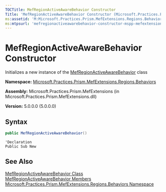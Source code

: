 ```yaml
---
TOCTitle: MefRegionActiveAwareBehavior Constructor
Title: 'MefRegionActiveAwareBehavior Constructor (Microsoft.Practices.Prism.MefExtensions.Regions.Behaviors)'
ms:assetid: 'M:Microsoft.Practices.Prism.MefExtensions.Regions.Behaviors.MefRegionActiveAwareBehavior.\#ctor'
ms:mtpsurl: 'mefregionactiveawarebehavior-constructor-mspp-mefextensions-regions-behaviors.md'
---
```


# MefRegionActiveAwareBehavior Constructor

Initializes a new instance of the [MefRegionActiveAwareBehavior](/patterns-practices/reference/mefregionactiveawarebehavior-class-mspp-mefextensions-regions-behaviors) class

**Namespace:** [Microsoft.Practices.Prism.MefExtensions.Regions.Behaviors](/patterns-practices/reference/mspp-mefextensions-regions-behaviors-namespace)

**Assembly:** Microsoft.Practices.Prism.MefExtensions (in Microsoft.Practices.Prism.MefExtensions.dll)

**Version:** 5.0.0.0 (5.0.0.0)

## Syntax

```C#
public MefRegionActiveAwareBehavior()
```
```VB
'Declaration
Public Sub New
```
## See Also

[MefRegionActiveAwareBehavior Class](/patterns-practices/reference/mefregionactiveawarebehavior-class-mspp-mefextensions-regions-behaviors)<br/>
[MefRegionActiveAwareBehavior Members](/patterns-practices/reference/mefregionactiveawarebehavior-members-mspp-mefextensions-regions-behaviors)<br/>
[Microsoft.Practices.Prism.MefExtensions.Regions.Behaviors Namespace](/patterns-practices/reference/mspp-mefextensions-regions-behaviors-namespace)<br/>